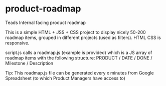 # product-roadmap
Teads Internal facing product roadmap

This is a simple HTML + JSS + CSS project to display nicely 50-200 roadmap items, grouped in different projects (used as filters).
HTML CSS is responsive.

script.js calls a roadmap.js (example is provided) which is a JS array of roadmap items with the following structure: 
PRODUCT /	DATE / DONE	/ Milestone	/ Description

Tip: 
This roadmap.js file can be generated every x minutes from Google Spreadsheet (to which Product Managers have access to)




